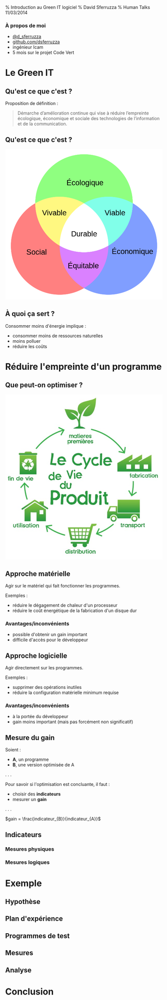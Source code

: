 % Introduction au Green IT logiciel
% David Sferruzza
% Human Talks 11/03/2014

### À propos de moi

- [\@d_sferruzza](https://twitter.com/d\_sferruzza)
- [github.com/dsferruzza](https://github.com/dsferruzza)
- ingénieur Icam
- 5 mois sur le projet Code Vert

# Le Green IT

## Qu'est ce que c'est ?

Proposition de définition :

> Démarche d’amélioration continue qui vise à réduire l’empreinte écologique, économique et sociale des technologies de l’information et de la communication.

## Qu'est ce que c'est ?

![Développement durable](developpement_durable.png)

## À quoi ça sert ?

Consommer moins d'énergie implique :

- consommer moins de ressources naturelles
- moins polluer
- réduire les coûts

# Réduire l'empreinte d'un programme

## Que peut-on optimiser ?

![](cycle_de_vie_produit.jpg)

## Approche matérielle

Agir sur le matériel qui fait fonctionner les programmes.

Exemples :

- réduire le dégagement de chaleur d'un processeur
- réduire le coût énergétique de la fabrication d'un disque dur

### Avantages/inconvénients

- possible d'obtenir un gain important
- difficile d'accès pour le développeur

## Approche logicielle

Agir directement sur les programmes.

Exemples :

- supprimer des opérations inutiles
- réduire la configuration matérielle minimum requise

### Avantages/inconvénients

- à la portée du développeur
- gain moins important (mais pas forcément non significatif)

## Mesure du gain

Soient :

- **A**, un programme
- **B**, une version optimisée de A

. . .

Pour savoir si l'optimisation est concluante, il faut :

- choisir des **indicateurs**
- mesurer un **gain**

. . .

$gain = \frac{indicateur_{B}}{indicateur_{A}}$

## Indicateurs

### Mesures physiques

### Mesures logiques

# Exemple

## Hypothèse

## Plan d'expérience

## Programmes de test

## Mesures

## Analyse

# Conclusion
